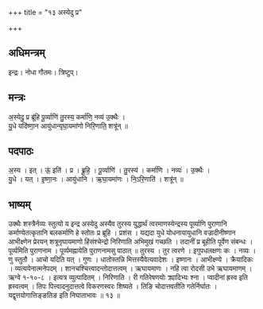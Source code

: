 +++
title = "१३ अस्येदु प्र"

+++
## अधिमन्त्रम्
इन्द्रः। नोधा गौतमः। त्रिष्टुप्।

## मन्त्रः
अ॒स्येदु॒ प्र ब्रू॑हि पू॒र्व्याणि॑ तु॒रस्य॒ कर्मा॑णि॒ नव्य॑ उ॒क्थैः ।  
यु॒धे यदि॑ष्णा॒न आयु॑धान्यृघा॒यमा॑णो निरि॒णाति॒ शत्रू॑न् ॥

## पदपाठः
अ॒स्य । इत् । ऊं॒ इति॑ । प्र । ब्रू॒हि॒ । पू॒र्व्याणि॑ । तु॒रस्य॑ । कर्मा॑णि । नव्यः॑ । उ॒क्थैः ।  
यु॒धे । यत् । इ॒ष्णा॒नः । आयु॑धानि । ऋ॒घा॒यमा॑णः । नि॒ऽरि॒णाति॑ । शत्रू॑न् ॥

## भाष्यम्
उक्थैः शस्त्रैर्नव्यः स्तुत्यो य इन्द्र अस्येदु अस्यैव तुरस्य युद्धार्थं त्वरमाणस्येन्द्रस्य पूर्व्याणि पुराणानि कर्माण्येतत्कृतानि बलकर्माणि हे स्तोतः प्र ब्रूहि । प्रशंस । यद्यदा युधे योधनायायुधानि वज्रादीनीष्णान आभीक्ष्णेन प्रेरयन् शत्रूनृघायमाणो हिंसंश्चेन्द्रो निरिणाति अभिमुखं गच्छति । तदानीं प्र बूहीति पूर्वेण संबन्धः । पूर्व्यमिति पुराणनाम । पूर्व्यमह्नायेति पुराणनामसु पाठात् ॥ तुरस्य । तुर त्वरणे । इगुपधलक्षणः कः । नव्यः । णु स्तुतौ । आचो यदिति यत् । गुणः । धातोस्तन्नि मित्तस्यैवेत्यवादेशः । इष्णानः । आभीक्ष्ण्ये । क्रैयादिकः । व्यत्ययेनात्मनेपदम् । शानचश्चित्त्वादन्तोदात्तत्वम् । ऋघायमाणः । नहि त्वा रोदसी उभे ऋघायमाणम् । ऋग्वे १-१०-८ । इत्यत्र व्युत्पादितम् । निरिणाति । री गतिरेषणयोः क्र्यादिभ्यः श्ना । प्वादीनां ह्रस्व इति ह्रस्वत्वम् । तिपः पित्त्वादनुदात्तत्वे विकरणस्वरः शिष्यते । तिङि चोदात्तवतीति गतेर्निर्घातः । यद्वृत्तयोगात्तिङ्ङतिङ इति निघाताभावः ॥ १३ ॥